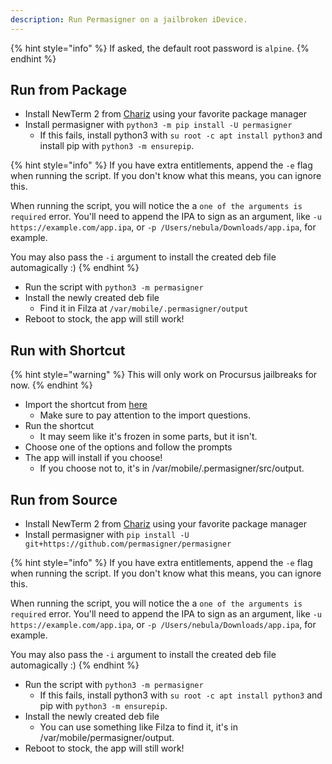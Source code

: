 ```yaml
---
description: Run Permasigner on a jailbroken iDevice.
---
```


{% hint style="info" %}
If asked, the default root password is `alpine`.
{% endhint %}

## Run from Package

* Install NewTerm 2 from [Chariz](https://repo.chariz.com) using your favorite package manager
* Install permasigner with `python3 -m pip install -U permasigner`
    * If this fails, install python3 with `su root -c apt install python3` and install pip with `python3 -m ensurepip`.

{% hint style="info" %}
If you have extra entitlements, append the `-e` flag when running the script. If you don't know what this means, you can ignore this.

When running the script, you will notice the a `one of the arguments is required` error. You'll need to append the IPA to sign as an argument, like `-u https://example.com/app.ipa`, or `-p /Users/nebula/Downloads/app.ipa`, for example.

You may also pass the `-i` argument to install the created deb file automagically :)
{% endhint %}

* Run the script with `python3 -m permasigner`
* Install the newly created deb file
    * Find it in Filza at `/var/mobile/.permasigner/output`
* Reboot to stock, the app will still work!

## Run with Shortcut

{% hint style="warning" %}
This will only work on Procursus jailbreaks for now.
{% endhint %}

* Import the shortcut from [here](https://routinehub.co/shortcut/12520/)
    * Make sure to pay attention to the import questions.
* Run the shortcut
    * It may seem like it's frozen in some parts, but it isn't.
* Choose one of the options and follow the prompts
* The app will install if you choose!
    * If you choose not to, it's in /var/mobile/.permasigner/src/output.

## Run from Source

* Install NewTerm 2 from [Chariz](https://repo.chariz.com) using your favorite package manager
* Install permasigner with `pip install -U git+https://github.com/permasigner/permasigner`

{% hint style="info" %}
If you have extra entitlements, append the `-e` flag when running the script. If you don't know what this means, you can ignore this.

When running the script, you will notice the a `one of the arguments is required` error. You'll need to append the IPA to sign as an argument, like `-u https://example.com/app.ipa`, or `-p /Users/nebula/Downloads/app.ipa`, for example.

You may also pass the `-i` argument to install the created deb file automagically :)
{% endhint %}

* Run the script with `python3 -m permasigner`
    * If this fails, install python3 with `su root -c apt install python3` and pip with `python3 -m ensurepip`.
* Install the newly created deb file
    * You can use something like Filza to find it, it's in /var/mobile/permasigner/output.
* Reboot to stock, the app will still work!
